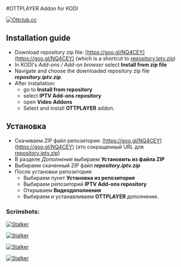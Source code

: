 #OTTPLAYER Addon for KODI

[![Ottclub.cc](https://raw.githubusercontent.com/kodi-iptv-addons/kodi-iptv-addons/master/script.video.iptv.ottplayer/resources/icon.png)](https://ottplayer.es)



## Installation guide

* Download repository zip file: [https://goo.gl/NQ4CEY](https://goo.gl/NQ4CEY) (which is a shortcut to [repository.iptv.zip](https://raw.githubusercontent.com/dmitry-vinogradov/kodi-iptv-addons/master/repository.iptv.zip))
* In KODI's _Add-ons / Add-on browser_ select **Install from zip file**
* Navigate and choose the downloaded repository zip file **_repository.iptv.zip_**
* After installation: 
    * go to **Install from repository**
    * select **IPTV Add-ons repository**
    * open **Video Addons**
    * Select and install **OTTPLAYER** addon.
    
## Установка

* Скачиваем ZIP файл репозитория: [https://goo.gl/NQ4CEY](https://goo.gl/NQ4CEY) (это сокращенный URL для [repository.iptv.zip](https://raw.githubusercontent.com/dmitry-vinogradov/kodi-iptv-addons/master/repository.iptv.zip))
* В разделе _Дополнения_ выбираем **Установить из файла ZIP**
* Выбираем скаченный ZIP файл **_repository.iptv.zip_**
* После установки репозитория: 
    * Выбираем пункт **Установка из репозитория**
    * Выбираем репозиторий **IPTV Add-ons repository**
    * Открываем **Видеодополнения**
    * Выбираем и устанавливаем **OTTPLAYER** дополнение.

### Scrinshots:



[![Stalker](https://raw.githubusercontent.com/kodi-iptv-addons/kodi-iptv-addons/master/screenshot_01.png)](#)



[![Stalker](https://raw.githubusercontent.com/kodi-iptv-addons/kodi-iptv-addons/master/screenshot_02.png)](#)



[![Stalker](https://raw.githubusercontent.com/kodi-iptv-addons/kodi-iptv-addons/master/screenshot_03.png)](#)



[![Stalker](https://raw.githubusercontent.com/kodi-iptv-addons/kodi-iptv-addons/master/screenshot_04.png)](#)